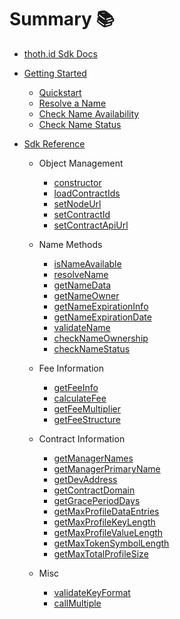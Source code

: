 # Summary 📚

* [thoth.id Sdk Docs](README.md)
* [Getting Started](getting-started.md)

    * [Quickstart](getting-started/quickstart.md)
    * [Resolve a Name](getting-started/resolve-a-name.md)
    * [Check Name Availability](getting-started/check-name-availability.md)
    * [Check Name Status](getting-started/check-name-status.md)

* [Sdk Reference](sdk-reference.md)
    
    * Object Management 
        * [constructor](sdk-reference/constructor.md)
        * [loadContractIds](sdk-reference/loadContractIds.md)
        * [setNodeUrl](sdk-reference/setNodeUrl.md)
        * [setContractId](sdk-reference/setContractId.md)
        * [setContractApiUrl](sdk-reference/setContractApiUrl.md)

    * Name Methods
        * [isNameAvailable](sdk-reference/isNameAvailable.md)
        * [resolveName](sdk-reference/resolveName.md)
        * [getNameData](sdk-reference/getNameData.md)
        * [getNameOwner](sdk-reference/getNameOwner.md)
        * [getNameExpirationInfo](sdk-reference/getNameExpirationInfo.md)
        * [getNameExpirationDate](sdk-reference/getNameExpirationDate.md)
        * [validateName](sdk-reference/validateName.md)
        * [checkNameOwnership](sdk-reference/checkNameOwnership.md)
        * [checkNameStatus](sdk-reference/checkNameStatus.md)
    
    * Fee Information
        * [getFeeInfo](sdk-reference/getFeeInfo.md)
        * [calculateFee](sdk-reference/calculateFee.md)
        * [getFeeMultiplier](sdk-reference/getFeeMultiplier.md)
        * [getFeeStructure](sdk-reference/getFeeStructure.md)

    * Contract Information
        * [getManagerNames](sdk-reference/getManagerNames.md)
        * [getManagerPrimaryName](sdk-reference/getManagerPrimaryName.md)
        * [getDevAddress](sdk-reference/getDevAddress.md)
        * [getContractDomain](sdk-reference/getContractDomain.md)
        * [getGracePeriodDays](sdk-reference/getGracePeriodDays.md)
        * [getMaxProfileDataEntries](sdk-reference/getMaxProfileDataEntries.md)
        * [getMaxProfileKeyLength](sdk-reference/getMaxProfileKeyLength.md)
        * [getMaxProfileValueLength](sdk-reference/getMaxProfileValueLength.md)
        * [getMaxTokenSymbolLength](sdk-reference/getMaxTokenSymbolLength.md)
        * [getMaxTotalProfileSize](sdk-reference/getMaxTotalProfileSize.md)
    
    * Misc 
        * [validateKeyFormat](sdk-reference/validateKeyFormat.md)
        * [callMultiple](sdk-reference/callMultiple.md)